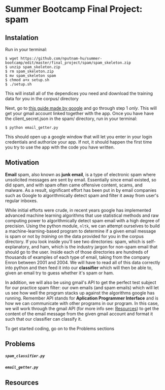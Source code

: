 # Summer Bootcamp Final Project: spam

## Instalation
Run in your terminal:
```
$ wget https://github.com/nputnam-hu/summer-bootcamp/edit/master/final_project/spam/spam_skeleton.zip
$ unzip spam_skeleton.zip
$ rm spam_skeleton.zip
$ mv spam_skeleton spam
$ chmod a+x setup.sh
$ ./setup.sh
```
This will install all of the dependices you need and download the training data for you in the corpus/ directory

Next, go to [this guide made by google](https://developers.google.com/gmail/api/quickstart/python) and go through step 1 _only_.  This will get your gmail account linked together with the app. Once you have have the client_secret.json in the spam/ directory, run in your terminal:
```
$ python email_getter.py
```
This should open up a google window that will let you enter in your login credentials and authorize your app.  If not, it should happen the first time you try to use the app with the code you have written.

## Motivation
**Email** spam, also known as **junk email**, is a type of electronic spam where unsolicited messages are sent by email.  Essentially since email existed, so did spam, and with spam often came offensive content, scams, and malware.  As a result, significant effort has been put in by email companies such as Google to algorithmically detect spam and filter it away from user's regular inboxes.

While initial efforts were crude, in recent years google has implemented advanced machine learning algorithms that use statistical methods and raw computing power to algorithmically detect spam email with a high degree of precision.  Using the python module, `nltk`, we can attempt ourselves to build a machine-learning-based program to determine if a given email message is spam or not by _training_ on the data provided for you in the corpus directory.  If you look inside you'll see two directories: spam, which is self-explanatory, and ham, which is the industry jargon for non-spam email that should go to the user.  Inside each of those directories are hundreds of thousands of examples of each type of email, taking from the company Enron between 2001 and 2004.  We will have to read all of this data correctly into python and then feed it into our **classifier** which will then be able to, given an email try to guess whether it's spam or ham.

In addition, we will also be using gmail's API to get the perfect test subject for our practice spam filter: our own emails (and spam emails) which will let us see how well the program stacks up against the algorithms google has running.  Remember API stands for **Aplication Programmer Interface** and is how we can communicate with other programs in our program.  In this case, we will work through the gmail API (for more info see: [Resources](https://github.com/nputnam-hu/summer-bootcamp/edit/master/final_project/spam/skeleton/README.md#Resources)) to get the content of the email message from the given gmail account and format it such that our classifier can classify it.

To get started coding, go on to the Problems sections

## Problems
##### `spam_classifier.py`

##### `email_getter.py`


## Resources
